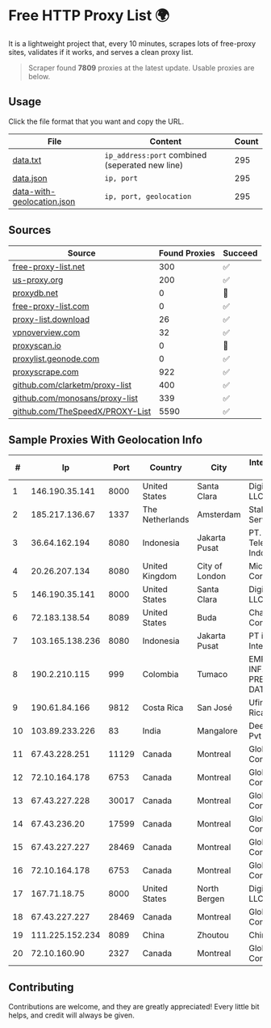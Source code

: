 
# Free HTTP Proxy List 🌍

It is a lightweight project that, every 10 minutes, scrapes lots of free-proxy sites, validates if it works, and serves a clean proxy list.


> Scraper found **7809** proxies at the latest update. Usable proxies are below.

## Usage

Click the file format that you want and copy the URL.


|File|Content|Count|
|----|-------|-----|
|[data.txt](https://raw.githubusercontent.com/themiralay/Proxy-List-World/master/data.txt)|`ip_address:port` combined (seperated new line)|295|
|[data.json](https://raw.githubusercontent.com/themiralay/Proxy-List-World/master/data.json)|`ip, port`|295|
|[data-with-geolocation.json](https://raw.githubusercontent.com/themiralay/Proxy-List-World/master/data-with-geolocation.json)|`ip, port, geolocation`|295|

## Sources

|Source|Found Proxies|Succeed|
|------|-------------|-------|
|[free-proxy-list.net](https://free-proxy-list.net)|300|✅|
|[us-proxy.org](https://www.us-proxy.org)|200|✅|
|[proxydb.net](http://proxydb.net)|0|🚫|
|[free-proxy-list.com](https://free-proxy-list.com/?page=&port=&type%5B%5D=http&type%5B%5D=https&up_time=0&search=Search)|0|✅|
|[proxy-list.download](https://www.proxy-list.download/HTTP)|26|✅|
|[vpnoverview.com](https://vpnoverview.com/privacy/anonymous-browsing/free-proxy-servers)|32|✅|
|[proxyscan.io](https://www.proxyscan.io)|0|🚫|
|[proxylist.geonode.com](https://proxylist.geonode.com/api/proxy-list?limit=300&page=1&sort_by=lastChecked&sort_type=desc&protocols=http,https)|0|✅|
|[proxyscrape.com](https://api.proxyscrape.com/v2/?request=displayproxies&protocol=http&timeout=10000&country=all&ssl=all&anonymity=all)|922|✅|
|[github.com/clarketm/proxy-list](https://raw.githubusercontent.com/clarketm/proxy-list/master/proxy-list-raw.txt)|400|✅|
|[github.com/monosans/proxy-list](https://raw.githubusercontent.com/monosans/proxy-list/main/proxies/http.txt)|339|✅|
|[github.com/TheSpeedX/PROXY-List](https://raw.githubusercontent.com/TheSpeedX/PROXY-List/master/http.txt)|5590|✅|


## Sample Proxies With Geolocation Info

|#|Ip|Port|Country|City|Internet Service Provider|
|-|--|----|-------|----|-------------------------|
|1|146.190.35.141|8000|United States|Santa Clara|DigitalOcean, LLC|
|2|185.217.136.67|1337|The Netherlands|Amsterdam|Stallion Network Services Limited|
|3|36.64.162.194|8080|Indonesia|Jakarta Pusat|PT. Telekomunikasi Indonesia|
|4|20.26.207.134|8080|United Kingdom|City of London|Microsoft Corporation|
|5|146.190.35.141|8000|United States|Santa Clara|DigitalOcean, LLC|
|6|72.183.138.54|8089|United States|Buda|Charter Communications|
|7|103.165.138.236|8080|Indonesia|Jakarta Pusat|PT iForte Global Internet|
|8|190.2.210.115|999|Colombia|Tumaco|EMP. DE TEC. E INF. DA PREVIDENCIA - DATAPREV|
|9|190.61.84.166|9812|Costa Rica|San José|Ufinet Costa Rica|
|10|103.89.233.226|83|India|Mangalore|Deenet Services Pvt Ltd|
|11|67.43.228.251|11129|Canada|Montreal|GloboTech Communications|
|12|72.10.164.178|6753|Canada|Montreal|GloboTech Communications|
|13|67.43.227.228|30017|Canada|Montreal|GloboTech Communications|
|14|67.43.236.20|17599|Canada|Montreal|GloboTech Communications|
|15|67.43.227.227|28469|Canada|Montreal|GloboTech Communications|
|16|72.10.164.178|6753|Canada|Montreal|GloboTech Communications|
|17|167.71.18.75|8000|United States|North Bergen|DigitalOcean, LLC|
|18|67.43.227.227|28469|Canada|Montreal|GloboTech Communications|
|19|111.225.152.234|8089|China|Zhoutou|China Telecom|
|20|72.10.160.90|2327|Canada|Montreal|GloboTech Communications|



## Contributing

Contributions are welcome, and they are greatly appreciated! Every
little bit helps, and credit will always be given.

